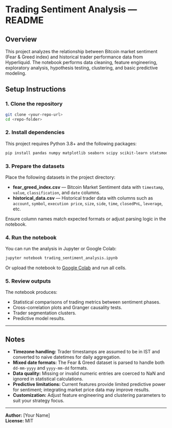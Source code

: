 # Trading Sentiment Analysis — README

## Overview

This project analyzes the relationship between Bitcoin market sentiment (Fear & Greed index) and historical trader performance data from Hyperliquid. The notebook performs data cleaning, feature engineering, exploratory analysis, hypothesis testing, clustering, and basic predictive modeling.

## Setup Instructions

### 1. Clone the repository

```bash
git clone <your-repo-url>
cd <repo-folder>
```

### 2. Install dependencies

This project requires Python 3.8+ and the following packages:

```bash
pip install pandas numpy matplotlib seaborn scipy scikit-learn statsmodels
```

### 3. Prepare the datasets

Place the following datasets in the project directory:

- **fear\_greed\_index.csv** — Bitcoin Market Sentiment data with `timestamp`, `value`, `classification`, and `date` columns.
- **historical\_data.csv** — Historical trader data with columns such as `account`, `symbol`, `execution price`, `size`, `side`, `time`, `closedPnL`, `leverage`, etc.

Ensure column names match expected formats or adjust parsing logic in the notebook.

### 4. Run the notebook

You can run the analysis in Jupyter or Google Colab:

```bash
jupyter notebook trading_sentiment_analysis.ipynb
```

Or upload the notebook to [Google Colab](https://colab.research.google.com/) and run all cells.

### 5. Review outputs

The notebook produces:

- Statistical comparisons of trading metrics between sentiment phases.
- Cross-correlation plots and Granger causality tests.
- Trader segmentation clusters.
- Predictive model results.

---

## Notes

- **Timezone handling:** Trader timestamps are assumed to be in IST and converted to naive datetimes for daily aggregation.
- **Mixed date formats:** The Fear & Greed dataset is parsed to handle both `dd-mm-yyyy` and `yyyy-mm-dd` formats.
- **Data quality:** Missing or invalid numeric entries are coerced to NaN and ignored in statistical calculations.
- **Predictive limitations:** Current features provide limited predictive power for sentiment; integrating market price data may improve results.
- **Customization:** Adjust feature engineering and clustering parameters to suit your strategy focus.

---

**Author:** [Your Name]\
**License:** MIT

